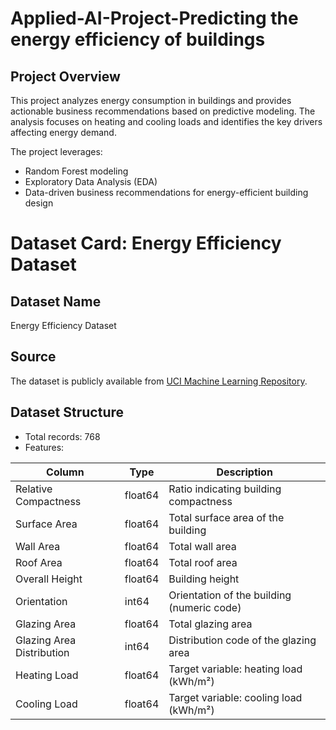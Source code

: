 # Applied-AI-Project-Predicting the energy efficiency of buildings

## Project Overview
This project analyzes energy consumption in buildings and provides actionable business recommendations based on predictive modeling. The analysis focuses on heating and cooling loads and identifies the key drivers affecting energy demand.  

The project leverages:
- Random Forest modeling
- Exploratory Data Analysis (EDA)
- Data-driven business recommendations for energy-efficient building design

# Dataset Card: Energy Efficiency Dataset

## Dataset Name
Energy Efficiency Dataset

## Source
The dataset is publicly available from [UCI Machine Learning Repository](https://archive.ics.uci.edu/ml/datasets/Energy+efficiency).

## Dataset Structure
- Total records: 768
- Features:

| Column                     | Type    | Description                                              |
|-----------------------------|---------|----------------------------------------------------------|
| Relative Compactness        | float64 | Ratio indicating building compactness                   |
| Surface Area                | float64 | Total surface area of the building                      |
| Wall Area                   | float64 | Total wall area                                         |
| Roof Area                   | float64 | Total roof area                                         |
| Overall Height              | float64 | Building height                                         |
| Orientation                 | int64   | Orientation of the building (numeric code)             |
| Glazing Area                | float64 | Total glazing area                                      |
| Glazing Area Distribution   | int64   | Distribution code of the glazing area                  |
| Heating Load                | float64 | Target variable: heating load (kWh/m²)                 |
| Cooling Load                | float64 | Target variable: cooling load (kWh/m²)                 |

